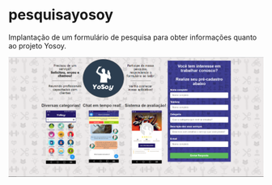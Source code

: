 # pesquisayosoy
Implantação de um formulário de pesquisa para obter informações quanto ao projeto Yosoy.

<p align="center">
  <img src="formulario.png" alt="Formulário Pesquisa Yosoy" width="1000px" />
</p>
